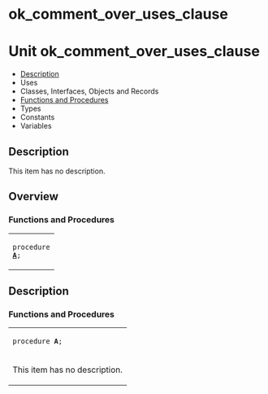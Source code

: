 # ok\_comment\_over\_uses\_clause


# Unit ok\_comment\_over\_uses\_clause

- [Description](#PasDoc-Description)
- Uses
- Classes, Interfaces, Objects and Records
- [Functions and Procedures](#PasDoc-FuncsProcs)
- Types
- Constants
- Variables

<span id="PasDoc-Description"/>

## Description
This item has no description.

<span id="PasDoc-Uses"/>

## Overview

### Functions and Procedures
<span id="PasDoc-FuncsProcs"/>


<table>
<tr>

<td>

<code>procedure <strong><a href="ok_comment_over_uses_clause.md#A">A</a></strong>;</code>
</td>
</tr>
</table>

## Description

### Functions and Procedures

<table>
<tr>

<td>

<span id="A"/><code>procedure <strong>A</strong>;</code>
</td>
</tr>
<tr><td colspan="1">

This item has no description.



</td></tr>
</table>
